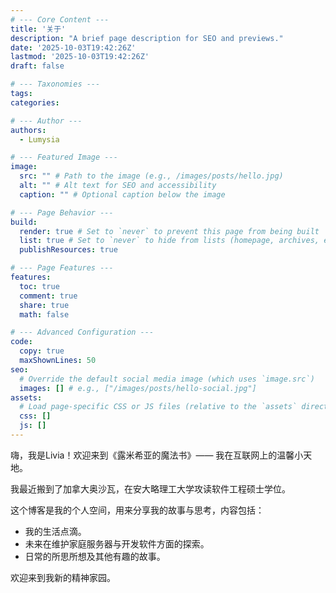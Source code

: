 ```yaml
---
# --- Core Content ---
title: '关于'
description: "A brief page description for SEO and previews."
date: '2025-10-03T19:42:26Z'
lastmod: '2025-10-03T19:42:26Z'
draft: false

# --- Taxonomies ---
tags:
categories:

# --- Author ---
authors:
  - Lumysia

# --- Featured Image ---
image:
  src: "" # Path to the image (e.g., /images/posts/hello.jpg)
  alt: "" # Alt text for SEO and accessibility
  caption: "" # Optional caption below the image

# --- Page Behavior ---
build:
  render: true # Set to `never` to prevent this page from being built
  list: true # Set to `never` to hide from lists (homepage, archives, etc.)
  publishResources: true

# --- Page Features ---
features:
  toc: true
  comment: true
  share: true
  math: false

# --- Advanced Configuration ---
code:
  copy: true
  maxShownLines: 50
seo:
  # Override the default social media image (which uses `image.src`)
  images: [] # e.g., ["/images/posts/hello-social.jpg"]
assets:
  # Load page-specific CSS or JS files (relative to the `assets` directory)
  css: []
  js: []
---
```


嗨，我是Livia！欢迎来到《露米希亚的魔法书》—— 我在互联网上的温馨小天地。

我最近搬到了加拿大奥沙瓦，在安大略理工大学攻读软件工程硕士学位。

这个博客是我的个人空间，用来分享我的故事与思考，内容包括：

- 我的生活点滴。
- 未来在维护家庭服务器与开发软件方面的探索。
- 日常的所思所想及其他有趣的故事。

欢迎来到我新的精神家园。
